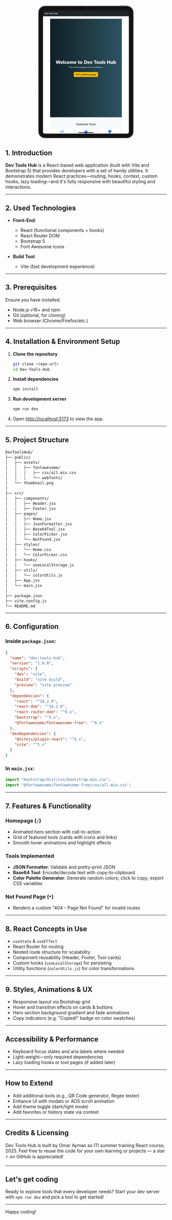<div align="center">
  <img src="./public/assets/images/1e2eddf7-a062-4d6f-8070-febae002c361.png" alt="Home Page" style="border-radius:10px; max-width:300px;" />
</div>

## 1. Introduction

**Dev Tools Hub** is a React-based web application (built with Vite and Bootstrap 5) that provides developers with a set of handy utilities. It demonstrates modern React practices—routing, hooks, context, custom hooks, lazy loading—and it's fully responsive with beautiful styling and interactions.

---

## 2. Used Technologies

- **Front-End**:

  - React (functional components + hooks)
  - React Router DOM
  - Bootstrap 5
  - Font Awesome icons

- **Build Tool**:
  - Vite (fast development experience)

---

## 3. Prerequisites

Ensure you have installed:

- Node.js v16+ and npm
- Git (optional, for cloning)
- Web browser (Chrome/Firefox/etc.)

---

## 4. Installation & Environment Setup

1. **Clone the repository**

   ```bash
   git clone <repo-url>
   cd Dev-Tools-Hub
   ```

2. **Install dependencies**

   ```bash
   npm install
   ```

3. **Run development server**

   ```bash
   npm run dev
   ```

4. Open [http://localhost:5173](http://localhost:5173) to view the app.

---

## 5. Project Structure

```
DevToolsHub/
├── public/
│   ├── assets/
│   │   ├── fontawesome/
│   │   │   ├── css/all.min.css
│   │   │   └── webfonts/
│   └── thumbnail.png
│
├── src/
│   ├── components/
│   │   ├── Header.jsx
│   │   ├── Footer.jsx
│   ├── pages/
│   │   ├── Home.jsx
│   │   ├── JsonFormatter.jsx
│   │   ├── Base64Tool.jsx
│   │   ├── ColorPicker.jsx
│   │   └── NotFound.jsx
│   ├── styles/
│   │   └── Home.css
│   │   └── ColorPicker.css
│   ├── hooks/
│   │   └── useLocalStorage.js
│   ├── utils/
│   │   └── colorUtils.js
│   ├── App.jsx
│   └── main.jsx
│
├── package.json
├── vite.config.js
└── README.md
```

---

## 6. Configuration

### Inside `package.json`:

```json
{
  "name": "dev-tools-hub",
  "version": "1.0.0",
  "scripts": {
    "dev": "vite",
    "build": "vite build",
    "preview": "vite preview"
  },
  "dependencies": {
    "react": "^18.2.0",
    "react-dom": "^18.2.0",
    "react-router-dom": "^6.x",
    "bootstrap": "^5.x",
    "@fortawesome/fontawesome-free": "^6.x"
  },
  "devDependencies": {
    "@vitejs/plugin-react": "^4.x",
    "vite": "^5.x"
  }
}
```

### In `main.jsx`:

```js
import "bootstrap/dist/css/bootstrap.min.css";
import "@fortawesome/fontawesome-free/css/all.min.css";
```

---

## 7. Features & Functionality

### Homepage (`/`)

- Animated hero section with call-to-action
- Grid of featured tools (cards with icons and links)
- Smooth hover animations and highlight effects

### Tools Implemented

- **JSON Formatter**: Validate and pretty-print JSON
- **Base64 Tool**: Encode/decode text with copy-to-clipboard
- **Color Palette Generator**: Generate random colors; click to copy; export CSS variables

### Not Found Page (`*`)

- Renders a custom "404 – Page Not Found" for invalid routes

---

## 8. React Concepts in Use

- `useState` & `useEffect`
- React Router for routing
- Nested route structure for scalability
- Component reusability (Header, Footer, Tool cards)
- Custom hooks (`useLocalStorage`) for persisting
- Utility functions (`colorUtils.js`) for color transformations

---

## 9. Styles, Animations & UX

- Responsive layout via Bootstrap grid
- Hover and transition effects on cards & buttons
- Hero section background gradient and fade animations
- Copy indicators (e.g. "Copied!" badge on color swatches)

---

## Accessibility & Performance

- Keyboard focus states and aria labels where needed
- Light-weight—only required dependencies
- Lazy loading hooks or tool pages (if added later)

---

## How to Extend

- Add additional tools (e.g., QR Code generator, Regex tester)
- Enhance UI with modals or AOS scroll animation
- Add theme toggle (dark/light mode)
- Add favorites or history state via context

---

## Credits & Licensing

Dev Tools Hub is built by Omar Ayman as ITI summer training React course, 2025.
Feel free to reuse the code for your own learning or projects — a star ⭐ on GitHub is appreciated!

---

## Let's get coding

Ready to explore tools that every developer needs?
Start your dev server with `npm run dev` and pick a tool to get started!

---

Happy coding!
